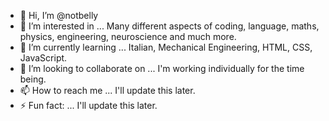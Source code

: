 - 👋 Hi, I’m @notbelly
- 👀 I’m interested in ... Many different aspects of coding, language, maths, physics, engineering, neuroscience and much more.
- 🌱 I’m currently learning ... Italian, Mechanical Engineering, HTML, CSS, JavaScript.
- 💞️ I’m looking to collaborate on ... I'm working individually for the time being.
- 📫 How to reach me ... I'll update this later.
- ⚡ Fun fact: ... I'll update this later.

<!---
notbelly/notbelly is a ✨ special ✨ repository because its `README.md` (this file) appears on your GitHub profile.
You can click the Preview link to take a look at your changes.
--->
